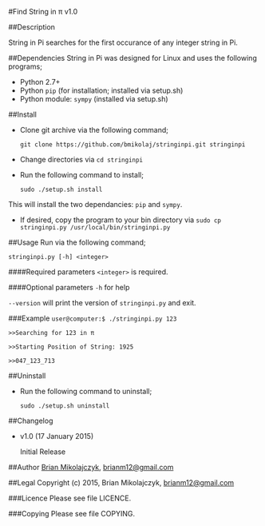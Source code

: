 #Find String in π
v1.0

##Description

String in Pi searches for the first occurance of any integer string in Pi.

##Dependencies
String in Pi was designed for Linux and uses the following programs;

* Python 2.7+
* Python `pip` (for installation; installed via setup.sh)
* Python module: `sympy` (installed via setup.sh)


##Install
* Clone git archive via the following command; 
  
  `git clone https://github.com/bmikolaj/stringinpi.git stringinpi`
* Change directories via `cd stringinpi`
* Run the following command to install;
  
  `sudo ./setup.sh install`

This will install the two dependancies: `pip` and `sympy`.

* If desired, copy the program to your bin directory via `sudo cp stringinpi.py /usr/local/bin/stringinpi.py`

##Usage
Run via the following command;

`stringinpi.py [-h] <integer>`

####Required parameters
`<integer>` is required.

####Optional parameters
`-h` for help

`--version` will print the version of `stringinpi.py` and exit.

###Example 
`user@computer:$ ./stringinpi.py 123`

`>>Searching for 123 in π`

`>>Starting Position of String: 1925`

`>>047_123_713`


##Uninstall
* Run the following command to uninstall;
  
  `sudo ./setup.sh uninstall`

##Changelog

* v1.0 (17 January 2015)

  Initial Release

##Author
[Brian Mikolajczyk](https://github.com/bmikolaj), brianm12@gmail.com

##Legal
Copyright (c) 2015, Brian Mikolajczyk, brianm12@gmail.com

###Licence
Please see file LICENCE.

###Copying
Please see file COPYING.
